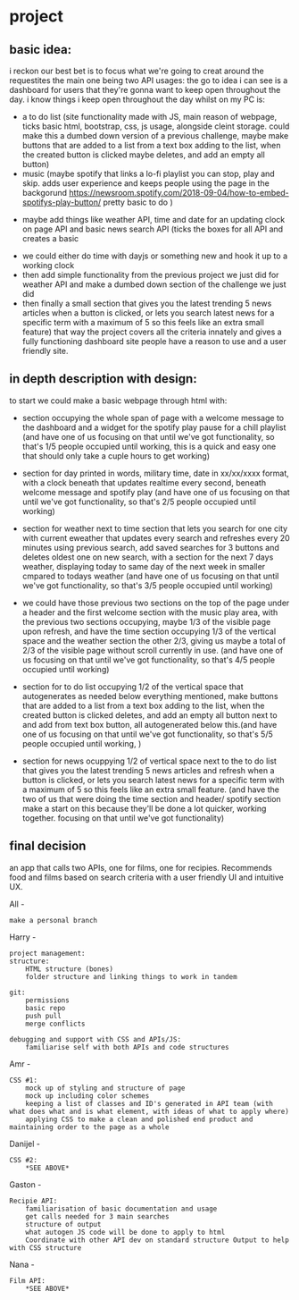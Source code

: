 # project

## basic idea:

i reckon our best bet is to focus what we're going to creat around the requestites
the main one being two API usages:
the go to idea i can see is a dashboard for users that they're gonna want to keep open throughout the day. i know things i keep open throughout the day whilst on my PC is:
- a to do list (site functionality made with JS, main reason of webpage, ticks basic html, bootstrap, css, js usage, alongside cleint storage. could make this a dumbed down version of a previous challenge, maybe make buttons that are added to a list from a text box adding to the list, when the created button is clicked maybe deletes, and add an empty all button)
- music (maybe spotify that links a lo-fi playlist you can stop, play and skip. adds user experience and keeps people using the page in the backgorund
https://newsroom.spotify.com/2018-09-04/how-to-embed-spotifys-play-button/
pretty basic to do
)
* maybe add things like weather API, time and date for an updating clock on page API and basic news search API (ticks the boxes for all API and creates a basic
- we could either do time with dayjs or something new and hook it up to a working clock
- then add simple functionality from the previous project we just did for weather API and make a dumbed down section of the challenge we just did
- then finally a small section that gives you the latest trending 5 news articles when a button is clicked, or lets you search latest news for a specific term with a maximum of 5 so this feels like an extra small feature)
that way the project covers all the criteria innately and gives a fully functioning dashboard site people have a reason to use and a user friendly site.

## in depth description with design:

to start we could make a basic webpage through html with:

- section occupying the whole span of page with a welcome message to the dashboard and a widget for the spotify play pause for a chill playlist (and have one of us focusing on that until we've got functionality, so that's 1/5 people occupied until working, this is a quick and easy one that should only take a cuple hours to get working)

- section for day printed in words, military time, date in xx/xx/xxxx format, with a clock beneath that updates realtime every second, beneath welcome message and spotify play (and have one of us focusing on that until we've got functionality, so that's 2/5 people occupied until working)

- section for weather next to time section that lets you search for one city with current eweather that updates every search and refreshes every 20 minutes using previous search, add saved searches for 3 buttons and deletes oldest one on new search, with a section for the next 7 days weather, displaying today to same day of the next week in smaller cmpared to todays weather (and have one of us focusing on that until we've got functionality, so that's 3/5 people occupied until working)

* we could have those previous two sections on the top of the page under a header and the first welcome section with the music play area, with the previous two sections occupying, maybe 1/3 of the visible page upon refresh, and have the time section occupying 1/3 of the vertical space and the weather section the other 2/3, giving us maybe a total of 2/3 of the visible page without scroll currently in use. (and have one of us focusing on that until we've got functionality, so that's 4/5 people occupied until working)

- section for to do list occupying 1/2 of the vertical space that autogenerates as needed below everything mentioned, make buttons that are added to a list from a text box adding to the list, when the created button is clicked deletes, and add an empty all button next to and add from text box button, all autogenerated below this.(and have one of us focusing on that until we've got functionality, so that's 5/5 people occupied until working, )

- section for news ocuppying 1/2 of vertical space next to the to do list that gives you the latest trending 5 news articles and refresh when a button is clicked, or lets you search latest news for a specific term with a maximum of 5 so this feels like an extra small feature. (and have the two of us that were doing the time section and header/ spotify section make a start on this because they'll be done a lot quicker, working together. focusing on that until we've got functionality)

## final decision

an app that calls two APIs, one for films, one for recipies. Recommends food and films based on search criteria with a user friendly UI and intuitive UX.

All -

    make a personal branch

Harry - 

    project management:
    structure:
        HTML structure (bones)
        folder structure and linking things to work in tandem

    git:
        permissions
        basic repo
        push pull
        merge conflicts

    debugging and support with CSS and APIs/JS:
        familiarise self with both APIs and code structures


Amr -

    CSS #1:
        mock up of styling and structure of page
        mock up including color schemes
        keeping a list of classes and ID's generated in API team (with what does what and is what element, with ideas of what to apply where)
        applying CSS to make a clean and polished end product and maintaining order to the page as a whole

Danijel -

    CSS #2:
        *SEE ABOVE*

Gaston -

    Recipie API:
        familiarisation of basic documentation and usage
        get calls needed for 3 main searches
        structure of output
        what autogen JS code will be done to apply to html
        Coordinate with other API dev on standard structure Output to help with CSS structure

Nana -

    Film API:
        *SEE ABOVE*